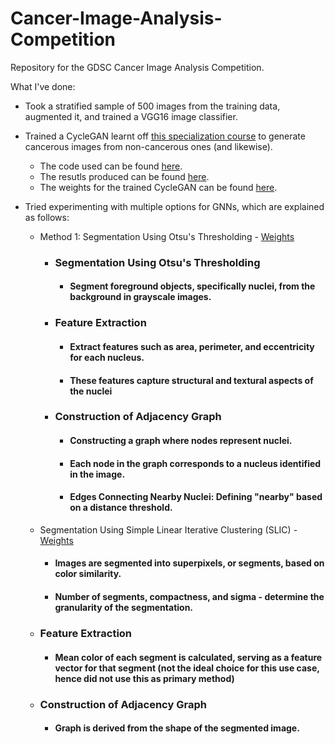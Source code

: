# Cancer-Image-Analysis-Competition
Repository for the GDSC Cancer Image Analysis Competition.

What I've done: 
- Took a stratified sample of 500 images from the training data, augmented it, and trained a VGG16 image classifier.
  
- Trained a CycleGAN learnt off [this specialization course](https://www.coursera.org/account/accomplishments/specialization/certificate/MK2MTM8QZ9NC) to generate cancerous images from non-cancerous ones (and likewise).
    - The code used can be found [here](https://github.com/shravan-18/Histopathological-Image-Analysis-Competition/blob/main/AMD-Cloud-Runs/CycleGAN/cycle_gan.py).
    - The resutls produced can be found [here](https://github.com/shravan-18/Histopathological-Image-Analysis-Competition/tree/main/AMD-Cloud-Runs/CycleGAN/CycleGAN_images).
    - The weights for the trained CycleGAN can be found [here](https://github.com/shravan-18/Histopathological-Image-Analysis-Competition/tree/main/ckpt/CycleGAN).

- Tried experimenting with multiple options for GNNs, which are explained as follows:
    - Method 1: Segmentation Using Otsu's Thresholding - [Weights](https://github.com/shravan-18/Histopathological-Image-Analysis-Competition/blob/main/ckpt/GNN/gcn_model-otsu.pth)
        - ### **Segmentation Using Otsu's Thresholding**
      
          - #### Segment foreground objects, specifically nuclei, from the background in grayscale images.
          
        - ### **Feature Extraction**
      
          - #### Extract features such as area, perimeter, and eccentricity for each nucleus.
          - #### These features capture structural and textural aspects of the nuclei
          
        - ### **Construction of Adjacency Graph**
      
          - #### Constructing a graph where nodes represent nuclei.
          - #### Each node in the graph corresponds to a nucleus identified in the image.
          - #### Edges Connecting Nearby Nuclei: Defining "nearby" based on a distance threshold.

    - Segmentation Using Simple Linear Iterative Clustering (SLIC) - [Weights](https://github.com/shravan-18/Histopathological-Image-Analysis-Competition/blob/main/ckpt/GNN/gcn_model-slic.pth)
    
        - #### Images are segmented into superpixels, or segments, based on color similarity.
        - #### Number of segments, compactness, and sigma -  determine the granularity of the segmentation. 
        
    - ### Feature Extraction
    
        - #### Mean color of each segment is calculated, serving as a feature vector for that segment (not the ideal choice for this use case, hence did not use this as primary method)
        
    - ### Construction of Adjacency Graph
    
        - #### Graph is derived from the shape of the segmented image.
